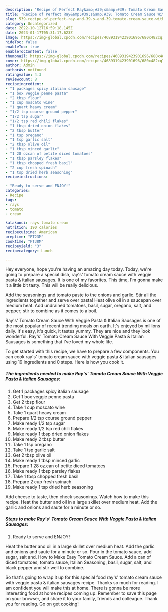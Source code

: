 ```yaml
---
description: "Recipe of Perfect Ray&amp;#39;s&amp;#39; Tomato Cream Sauce With Veggie Pasta &amp;amp; Italian Sausages"
title: "Recipe of Perfect Ray&amp;#39;s&amp;#39; Tomato Cream Sauce With Veggie Pasta &amp;amp; Italian Sausages"
slug: 539-recipe-of-perfect-ray-and-39-s-and-39-tomato-cream-sauce-with-veggie-pasta-and-amp-italian-sausages
category: Uncategorized
date: 2022-10-12T16:59:18.145Z
date: 2023-01-17T05:31:17.623Z
image: https://img-global.cpcdn.com/recipes/4689319423901696/680x482cq70/rays-tomato-cream-sauce-with-veggie-pasta-italian-sausages-recipe-main-photo.jpg
hideToc: false
enableToc: true
enableTocContent: false
thumbnail: https://img-global.cpcdn.com/recipes/4689319423901696/680x482cq70/rays-tomato-cream-sauce-with-veggie-pasta-italian-sausages-recipe-main-photo.jpg
cover: https://img-global.cpcdn.com/recipes/4689319423901696/680x482cq70/rays-tomato-cream-sauce-with-veggie-pasta-italian-sausages-recipe-main-photo.jpg
author: Admin
authorAv: notfound
ratingvalue: 4.3
reviewcount: 8
recipeingredient:
- "1 packages spicy italian sausage"
- "1 box veggie penne pasta"
- "2 tbsp flour"
- "1 cup moscato wine"
- "1 quart heavy cream"
- "1/2 tsp course ground pepper"
- "1/2 tsp sugar"
- "1/2 tsp red chili flakes"
- "1 tbsp dried onion flakes"
- "2 tbsp butter"
- "1 tsp oregano"
- "1 tsp garlic salt"
- "2 tbsp olive oil"
- "1 tbsp minced garlic"
- "1 28 ozcan of petite diced tomatoes"
- "1 tbsp parsley flakes"
- "1 tbsp chopped fresh basil"
- "2 cup fresh spinach"
- "1 tsp dried herb seasoning"
recipeinstructions:

- "Ready to serve and ENJOY!"
categories:
- Recipe
tags:
- rays
- tomato
- cream

katakunci: rays tomato cream 
nutrition: 190 calories
recipecuisine: American
preptime: "PT23M"
cooktime: "PT38M"
recipeyield: "3"
recipecategory: Lunch

---
```



Hey everyone, hope you're having an amazing day today. Today, we're going to prepare a special dish, ray&#39;s&#39; tomato cream sauce with veggie pasta &amp; italian sausages. It is one of my favorites. This time, I'm gonna make it a little bit tasty. This will be really delicious.

Add the seasonings and tomato paste to the onions and garlic. Stir all the ingredients together and serve over pasta! Heat olive oil in a saucepan over medium heat. Add undrained tomatoes, basil, sugar, oregano, salt, and pepper; stir to combine as it comes to a boil.

Ray&#39;s&#39; Tomato Cream Sauce With Veggie Pasta &amp; Italian Sausages is one of the most popular of recent trending meals on earth. It's enjoyed by millions daily. It's easy, it's quick, it tastes yummy. They are nice and they look wonderful. Ray&#39;s&#39; Tomato Cream Sauce With Veggie Pasta &amp; Italian Sausages is something that I've loved my whole life.


To get started with this recipe, we have to prepare a few components. You can cook ray&#39;s&#39; tomato cream sauce with veggie pasta &amp; italian sausages using 19 ingredients and 0 steps. Here is how you cook it.

<!--inarticleads1-->

##### The ingredients needed to make Ray&#39;s&#39; Tomato Cream Sauce With Veggie Pasta &amp; Italian Sausages:

1. Get 1 packages spicy italian sausage
1. Get 1 box veggie penne pasta
1. Get 2 tbsp flour
1. Take 1 cup moscato wine
1. Take 1 quart heavy cream
1. Prepare 1/2 tsp course ground pepper
1. Make ready 1/2 tsp sugar
1. Make ready 1/2 tsp red chili flakes
1. Make ready 1 tbsp dried onion flakes
1. Make ready 2 tbsp butter
1. Take 1 tsp oregano
1. Take 1 tsp garlic salt
1. Get 2 tbsp olive oil
1. Make ready 1 tbsp minced garlic
1. Prepare 1 28 oz.can of petite diced tomatoes
1. Make ready 1 tbsp parsley flakes
1. Take 1 tbsp chopped fresh basil
1. Prepare 2 cup fresh spinach
1. Make ready 1 tsp dried herb seasoning


Add cheese to taste, then check seasonings. Watch how to make this recipe. Heat the butter and oil in a large skillet over medium heat. Add the garlic and onions and saute for a minute or so. 

<!--inarticleads2-->

##### Steps to make Ray&#39;s&#39; Tomato Cream Sauce With Veggie Pasta &amp; Italian Sausages:


1. Ready to serve and ENJOY!

Heat the butter and oil in a large skillet over medium heat. Add the garlic and onions and saute for a minute or so. Pour in the tomato sauce, add sugar, salt and. How to Make Easy Tomato Cream Sauce. Add a can of diced tomatoes, tomato sauce, Italian Seasoning, basil, sugar, salt, and black pepper and stir well to combine. 

So that's going to wrap it up for this special food ray&#39;s&#39; tomato cream sauce with veggie pasta &amp; italian sausages recipe. Thanks so much for reading. I am confident you will make this at home. There is gonna be more interesting food at home recipes coming up. Remember to save this page on your browser, and share it to your family, friends and colleague. Thank you for reading. Go on get cooking!
